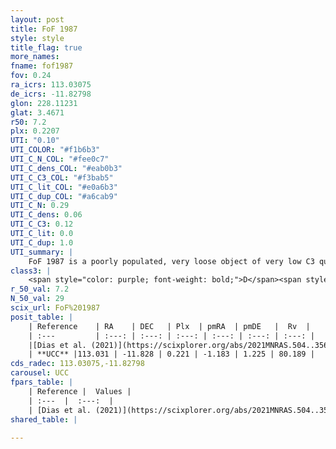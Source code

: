 ```yaml
---
layout: post
title: FoF 1987
style: style
title_flag: true
more_names: 
fname: fof1987
fov: 0.24
ra_icrs: 113.03075
de_icrs: -11.82798
glon: 228.11231
glat: 3.4671
r50: 7.2
plx: 0.2207
UTI: "0.10"
UTI_COLOR: "#f1b6b3"
UTI_C_N_COL: "#fee0c7"
UTI_C_dens_COL: "#eab0b3"
UTI_C_C3_COL: "#f3bab5"
UTI_C_lit_COL: "#e0a6b3"
UTI_C_dup_COL: "#a6cab9"
UTI_C_N: 0.29
UTI_C_dens: 0.06
UTI_C_C3: 0.12
UTI_C_lit: 0.0
UTI_C_dup: 1.0
UTI_summary: |
    FoF 1987 is a poorly populated, very loose object of very low C3 quality. It is rarely studied in the literature.
class3: |
    <span style="color: purple; font-weight: bold;">D</span><span style="color: red; font-weight: bold;">C</span>
r_50_val: 7.2
N_50_val: 29
scix_url: FoF%201987
posit_table: |
    | Reference    | RA    | DEC   | Plx  | pmRA  | pmDE   |  Rv  |
    | :---         | :---: | :---: | :---: | :---: | :---: | :---: |
    |[Dias et al. (2021)](https://scixplorer.org/abs/2021MNRAS.504..356D) | 113.062 | -11.83 | 0.233 | -1.113 | 1.258 | -- |
    | **UCC** |113.031 | -11.828 | 0.221 | -1.183 | 1.225 | 80.189 | 
cds_radec: 113.03075,-11.82798
carousel: UCC
fpars_table: |
    | Reference |  Values |
    | :---  |  :---:  |
    | [Dias et al. (2021)](https://scixplorer.org/abs/2021MNRAS.504..356D) | `Av=0.994, Dist=3855, logage=8.614, [Fe/H]=-0.157` |
shared_table: |
    
---
```

